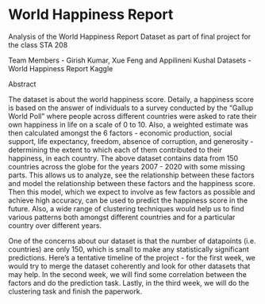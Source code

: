 # World Happiness Report
Analysis of the World Happiness Report Dataset as part of final project for the class STA 208

Team Members - Girish Kumar, Xue Feng and Appilineni Kushal
Datasets - World Happiness Report Kaggle

Abstract

The dataset is about the world happiness score. Detaily, a happiness score is based on the answer of individuals to a survey conducted by the “Gallup World Poll” where people across different countries were asked to rate their own happiness in life on a scale of 0 to 10. Also, a weighted estimate was then calculated amongst the 6 factors - economic production, social support, life expectancy, freedom, absence of corruption, and generosity - determining the extent to which each of them contributed to their happiness, in each country. The above dataset contains data from 150 countries across the globe for the years 2007 - 2020 with some missing parts. This allows us to analyze, see the  relationship between these factors and model the relationship between these factors and the happiness score. Then this model, which we expect to involve as few factors as possible and achieve high accuracy, can be used to predict the happiness score in the future. Also, a wide range of clustering techniques would help us to find  various patterns both amongst different countries and for a particular country over different years.

One of the concerns about our dataset is that the number of datapoints (i.e. countries) are only 150, which is small to make any statistically significant predictions. Here’s a tentative timeline of the project - for the first week, we would try to merge the dataset coherently and look for other datasets that may help. In the second week, we will find some correlation between the factors and do the prediction task. Lastly, in the third week, we will do the clustering task and finish the paperwork.
